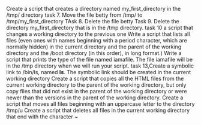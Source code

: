 Create a script that creates a directory named my_first_directory in the /tmp/ directory
task 7. Move the file betty from /tmp/ to /tmp/my_first_directory 
TAsk 8. Delete the file betty
Task 9. Delete the directory my_first_directory that is in the /tmp directory.
task 10 a script that changes a working directory to the previous one
Write a script that lists all files (even ones with names beginning with a period character, which are normally hidden) in the current directory and the parent of the working directory and the /boot directory (in this order), in long format.)
Write a script that prints the type of the file named iamafile. The file iamafile will be in the /tmp directory when we will run your script.
task 13,Create a symbolic link to /bin/ls, named __ls__. The symbolic link should be created in the current working directory
Create a script that copies all the HTML files from the current working directory to the parent of the working directory, but only copy files that did not exist in the parent of the working directory or were newer than the versions in the parent of the working directory.
Create a script that moves all files beginning with an uppercase letter to the directory /tmp/u
Create a script that deletes all files in the current working directory that end with the character ~
